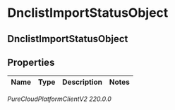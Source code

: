 # DnclistImportStatusObject

## DnclistImportStatusObject

## Properties

|Name | Type | Description | Notes|
|------------ | ------------- | ------------- | -------------|



_PureCloudPlatformClientV2 220.0.0_
